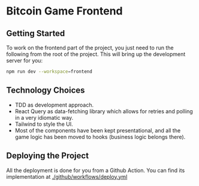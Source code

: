 # Bitcoin Game Frontend

## Getting Started

To work on the frontend part of the project, you just need to run the following from the root of the
project. This will bring up the development server for you:

```sh
npm run dev --workspace=frontend
```

## Technology Choices

- TDD as development approach.
- React Query as data-fetching library which allows for retries and polling in a very idiomatic way.
- Tailwind to style the UI.
- Most of the components have been kept presentational, and all the game logic has been moved to
  hooks (business logic belongs there).

## Deploying the Project

All the deployment is done for you from a Github Action. You can find its implementation at
[./github/workflows/deploy.yml](../../.github/workflows/deploy.yml)
